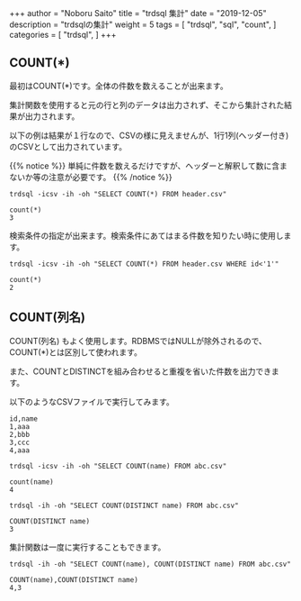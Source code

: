 +++
author = "Noboru Saito"
title = "trdsql 集計"
date = "2019-12-05"
description = "trdsqlの集計"
weight = 5
tags = [
    "trdsql",
    "sql",
    "count",
]
categories = [
    "trdsql",
]
+++

## COUNT(*)

最初はCOUNT(*)です。全体の件数を数えることが出来ます。

集計関数を使用すると元の行と列のデータは出力されず、そこから集計された結果が出力されます。

以下の例は結果が１行なので、CSVの様に見えませんが、1行1列(ヘッダー付き)のCSVとして出力されています。

{{% notice %}}
単純に件数を数えるだけですが、ヘッダーと解釈して数に含まないか等の注意が必要です。
{{% /notice %}}

```console
trdsql -icsv -ih -oh "SELECT COUNT(*) FROM header.csv"
```
```
count(*)
3
```

検索条件の指定が出来ます。検索条件にあてはまる件数を知りたい時に使用します。

```console
trdsql -icsv -ih -oh "SELECT COUNT(*) FROM header.csv WHERE id<'1'"
```
```
count(*)
2
```

## COUNT(列名)

COUNT(列名) もよく使用します。RDBMSではNULLが除外されるので、COUNT(*)とは区別して使われます。

また、COUNTとDISTINCTを組み合わせると重複を省いた件数を出力できます。

以下のようなCSVファイルで実行してみます。

```abc.csv
id,name
1,aaa
2,bbb
3,ccc
4,aaa
```

```console
trdsql -icsv -ih -oh "SELECT COUNT(name) FROM abc.csv"
```
```
count(name)
4
```

```console
trdsql -ih -oh "SELECT COUNT(DISTINCT name) FROM abc.csv"
```
```
COUNT(DISTINCT name)
3
```

集計関数は一度に実行することもできます。

```console
trdsql -ih -oh "SELECT COUNT(name), COUNT(DISTINCT name) FROM abc.csv"
```
```
COUNT(name),COUNT(DISTINCT name)
4,3
```
